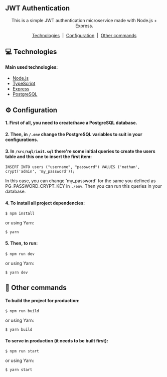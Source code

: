 ## JWT Authentication

<p align="center">This is a simple JWT authentication microservice made with Node.js + Express.</p>

<p align="center">
  <a href="computer-technologies">Technologies</a>&nbsp;&nbsp;|&nbsp;
  <a href="gear-configuration">Configuration</a>&nbsp;&nbsp;|&nbsp;
  <a href="monocle_face-other-commands">Other commands</a>
</p>

## :computer: Technologies

#### Main used technologies:

- [Node.js](https://nodejs.org)
- [TypeScript](https://www.typescriptlang.org)
- [Express](https://expressjs.com)
- [PostgreSQL](https://www.postgresql.org)

## :gear: Configuration

#### 1. First of all, you need to create/have a PostgreSQL database.

#### 2. Then, in `/.env` change the PostgreSQL variables to suit in your configurations.

#### 3. In `/src/sql/init.sql` there're some initial queries to create the users table and this one to insert the first item:
```
INSERT INTO users ("username", "password") VALUES ('nathan', crypt('admin', 'my_password'));
```
In this case, you can change 'my_password' for the same you defined as PG_PASSWORD_CRYPT_KEY in `./env`. Then you can run this queries in your database.

#### 4. To install all project dependencies:
```
$ npm install
```
or using Yarn:
```
$ yarn
```

#### 5. Then, to run:
```
$ npm run dev
```
or using Yarn:
```
$ yarn dev
```

## :monocle_face: Other commands

#### To build the project for production:

```
$ npm run build
```
or using Yarn:
```
$ yarn build
```

#### To serve in production (it needs to be built first):

```
$ npm run start
```
or using Yarn:
```
$ yarn start
```
